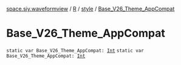 [space.siy.waveformview](../../index.md) / [R](../index.md) / [style](index.md) / [Base_V26_Theme_AppCompat](./-base_-v26_-theme_-app-compat.md)

# Base_V26_Theme_AppCompat

`static var Base_V26_Theme_AppCompat: `[`Int`](https://kotlinlang.org/api/latest/jvm/stdlib/kotlin/-int/index.html)
`static var Base_V26_Theme_AppCompat: `[`Int`](https://kotlinlang.org/api/latest/jvm/stdlib/kotlin/-int/index.html)